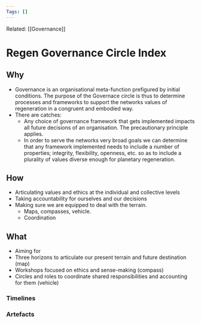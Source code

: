 ```yaml
---
Tags: []
---
```

Related: [[Governance]]
# Regen Governance Circle Index

## Why
- Governance is an organisational meta-function prefigured by initial conditions. The purpose of the Governace circle is thus to determine processes and frameworks to support the networks values of regeneration in a congruent and embodied way. 
- There are catches:
	- Any choice of governance framework that gets implemented impacts all future decisions of an organisation. The precautionary principle applies. 
	- In order to serve the networks very broad goals we can determine that any framework implemented needs to include a number of properties; integrity, flexibility, openness, etc. so as to include a plurality of values diverse enough for planetary regeneration. 
 
## How
- Articulating values and ethics at the individual and collective levels
- Taking accountability for ourselves and our decisions
- Making sure we are equipped to deal with the terrain. 
	- Maps, compasses, vehicle. 
	- Coordination


## What 
- Aiming for 
- Three horizons to articulate our present terrain and future destination (map)
- Workshops focused on ethics and sense-making (compass)
- Circles and roles to coordinate shared responsibilities and accounting for them (vehicle)




### Timelines
### Artefacts